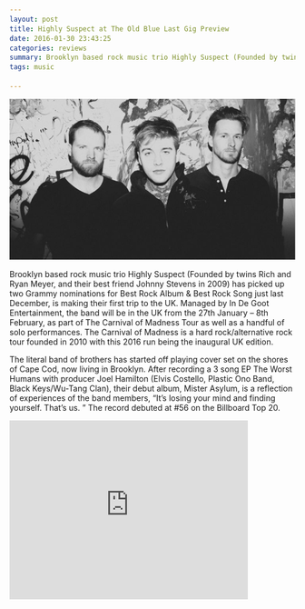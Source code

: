 ```yaml
---
layout: post
title: Highly Suspect at The Old Blue Last Gig Preview 
date: 2016-01-30 23:43:25
categories: reviews
summary: Brooklyn based rock music trio Highly Suspect (Founded by twins Rich and Ryan Meyer, and their best friend Johnny Stevens in 2009) has picked up two Grammy nominations for Best Rock Album & Best Rock Song just last December, is making their first trip to the UK. 
tags: music  

---
```


![](/images/hs/hs.jpg)

Brooklyn based rock music trio Highly Suspect (Founded by twins Rich and Ryan Meyer, and their best friend Johnny Stevens in 2009) has picked up two Grammy nominations for Best Rock Album & Best Rock Song just last December, is making their first trip to the UK. Managed by In De Goot Entertainment, the band will be in the UK from the 27th January – 8th February, as part of The Carnival of Madness Tour as well as a handful of solo performances. The Carnival of Madness is a hard rock/alternative rock tour founded in 2010 with this 2016 run being the inaugural UK edition.

The literal band of brothers has started off playing cover set on the shores of Cape Cod, now living in Brooklyn. After recording a 3 song EP The Worst Humans with producer Joel Hamilton (Elvis Costello, Plastic Ono Band, Black Keys/Wu-Tang Clan), their debut album, Mister Asylum, is a reflection of experiences of the band members, “It’s losing your mind and finding yourself. That’s us. ” The record debuted at #56 on the Billboard Top 20.

<iframe width="420" height="315" src="https://www.youtube.com/watch?v=ev-bR9ii7Gs" frameborder="0"/iframe>

Grammy nomination 2016: Best Rock Song – Highly Suspect, “Lydia”

In their single “Bath Salts”, Rich and Ryan play off their primal connection to hold down a rocking, tension filled rhythm section, while lead singer Johnny’s lo-fi vocals play into the songs’ themes of recklessness and wasted youth. “We have been rogue, nomadic, bohemian, and poor for years now, but we stay together because this life and this music is what we love”

The band will be headlining The Old Blue Last on 27th Jan and The Black Heart on 8th Feb to start and finish their UK tour. For a band has yet to set foot in the UK, their Black Heart show is already sold out. I am very fortunate to have the opportunity to go and see them at The Old Blue Last this week, and the review of the show will be up very soon.

UK Tour Dates:

- 27th – Old Blue Last, London UK
- 28th – Carnival of Madness Tour @ Motorpoint Arena - Cardiff, Cardiff, UK
- 29th – Carnival of Madness Tour @ Nottingham Capital FM Arena, Nottingham, UK
- 30th – Carnival of Madness Tour @ Liverpool Echo Arena, Liverpool UK
- 1st – Carnival of Madness Tour @ The SSE Hydro, Glasgow UK
- 2nd – Carnival of Madness Tour @ Birmingham Barclaycard Arena, Birmingham, UK
- 4th – Carnival of Madness Tour @ Wembley The SSE Arena, London, UK
- 5th – Carnival of Madness Tour @ Leeds First Direct Arena, Leeds, UK
- 6th – Carnival of Madness Tour @ Manchester Arena, Manchester UK
- 8th – Black Heart, London UK